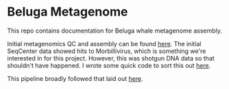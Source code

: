 # Beluga Metagenome
This repo contains documentation for Beluga whale metagenome assembly. 

Initial metagenomics QC and assembly can be found [here](https://github.com/fgonzalez3/beluga_metagenome/blob/main/workflow.md). The initial SeqCenter data showed hits to Morbillivirus, which is something we're interested in for this project. However, this was shotgun DNA data so that shouldn't have happened. I wrote some quick code to sort this out [here](https://github.com/fgonzalez3/beluga_metagenome/blob/main/Morbillivirus.md). 

This pipeline broadly followed that laid out [here](https://carpentries-lab.github.io/metagenomics-analysis/). 
